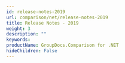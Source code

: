 ```yaml
---
id: release-notes-2019
url: comparison/net/release-notes-2019
title: Release Notes - 2019
weight: 3
description: ""
keywords: 
productName: GroupDocs.Comparison for .NET
hideChildren: False
---
```

